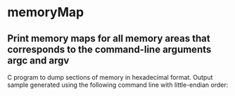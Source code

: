 # memoryMap
## Print memory maps for all memory areas that corresponds to the command-line arguments argc and argv 

C program to dump sections of memory in hexadecimal format.
Output sample generated using the following command line with little-endian order:



